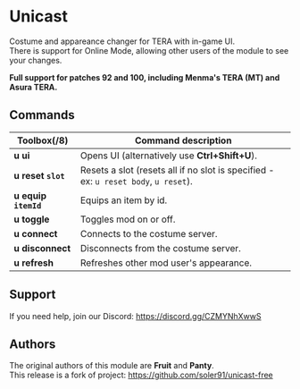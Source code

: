 # Unicast

Costume and appareance changer for TERA with in-game UI.   
There is support for Online Mode, allowing other users of the module to see your changes.

**Full support for patches 92 and 100, including Menma's TERA (MT) and Asura TERA.**

## Commands

Toolbox(/8) | Command description
--- | ---
**u ui** | Opens UI (alternatively use **Ctrl+Shift+U**).
**u reset `slot`** | Resets a slot (resets all if no slot is specified - ex: `u reset body`, `u reset`).
**u equip `itemId`** | Equips an item by id.
**u toggle** | Toggles mod on or off.
**u connect** | Connects to the costume server.
**u disconnect** | Disconnects from the costume server.
**u refresh** | Refreshes other mod user's appearance.

## Support

If you need help, join our Discord: https://discord.gg/CZMYNhXwwS

## Authors

The original authors of this module are **Fruit** and **Panty**.   
This release is a fork of project: https://github.com/soler91/unicast-free
